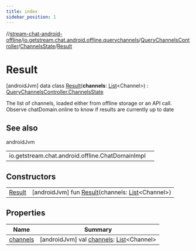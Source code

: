 ```yaml
---
title: index
sidebar_position: 1
---
```

//[stream-chat-android-offline](../../../../../index.md)/[io.getstream.chat.android.offline.querychannels](../../../index.md)/[QueryChannelsController](../../index.md)/[ChannelsState](../index.md)/[Result](index.md)



# Result  
 [androidJvm] data class [Result](index.md)(**channels**: [List](https://kotlinlang.org/api/latest/jvm/stdlib/kotlin.collections/-list/index.html)&lt;Channel&gt;) : [QueryChannelsController.ChannelsState](../index.md)

The list of channels, loaded either from offline storage or an API call. Observe chatDomain.online to know if results are currently up to date

   


## See also  
  
androidJvm  
  
| | |
|---|---|
| <a name="io.getstream.chat.android.offline.querychannels/QueryChannelsController.ChannelsState.Result///PointingToDeclaration/"></a>io.getstream.chat.android.offline.ChatDomainImpl| <a name="io.getstream.chat.android.offline.querychannels/QueryChannelsController.ChannelsState.Result///PointingToDeclaration/"></a>|
  


## Constructors  
  
| | |
|---|---|
| <a name="io.getstream.chat.android.offline.querychannels/QueryChannelsController.ChannelsState.Result/Result/#kotlin.collections.List[io.getstream.chat.android.client.models.Channel]/PointingToDeclaration/"></a>[Result](Result.md)| <a name="io.getstream.chat.android.offline.querychannels/QueryChannelsController.ChannelsState.Result/Result/#kotlin.collections.List[io.getstream.chat.android.client.models.Channel]/PointingToDeclaration/"></a> [androidJvm] fun [Result](Result.md)(channels: [List](https://kotlinlang.org/api/latest/jvm/stdlib/kotlin.collections/-list/index.html)&lt;Channel&gt;)   <br/>|


## Properties  
  
|  Name |  Summary | 
|---|---|
| <a name="io.getstream.chat.android.offline.querychannels/QueryChannelsController.ChannelsState.Result/channels/#/PointingToDeclaration/"></a>[channels](channels.md)| <a name="io.getstream.chat.android.offline.querychannels/QueryChannelsController.ChannelsState.Result/channels/#/PointingToDeclaration/"></a> [androidJvm] val [channels](channels.md): [List](https://kotlinlang.org/api/latest/jvm/stdlib/kotlin.collections/-list/index.html)&lt;Channel&gt;   <br/>|

